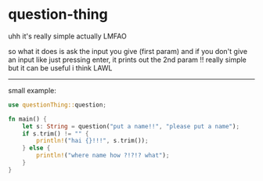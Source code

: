 # question-thing

uhh it's really simple actually LMFAO

so what it does is ask the input you give (first param) and if you don't give an input like just pressing enter, it prints out the 2nd param !! really simple but it can be useful i think LAWL

---

small example:


```rust
use questionThing::question;

fn main() {
	let s: String = question("put a name!!", "please put a name");
	if s.trim() != "" {
		println!("hai {}!!!", s.trim());
	} else {
		println!("where name how ?!?!? what");
	}
}
```
